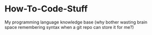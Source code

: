 # How-To-Code-Stuff
My programming language knowledge base (why bother wasting brain space remembering syntax when a git repo can store it for me?)
